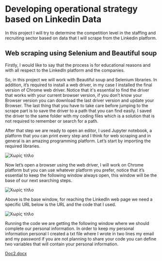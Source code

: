# Developing operational strategy based on Linkedin Data
In this project I will try to determine the competition level in the staffing and recruiting sector based on data that I will scrape from the Linkedin platform.

## Web scraping using Selenium and Beautiful soup 
Firstly, I would like to say that the process is for educational reasons and with all respect to the LinkedIn platform and the companies. 

So, in this project we will work with Beautiful soup and Selenium libraries. In addition, it’s required to install a web driver, in my case I installed the final version of Chrome web driver. Notice that it's essential to find the driver that works with your current browser version, if you don’t know your Browser version you can download the last driver version and update your Browser. The last thing that you have to take care before jumping to the scrape part is to save the driver to a path that you can find easily. I saved the driver to the same folder with my coding files which is a solution that is not required to remember or search for a path.

After that step we are ready to open an editor, I used Jupyter notebook, a platform that you can print every step and I think for web scraping and in general is an amazing programming platform. Let’s start by importing the required libraries. 

![Χωρίς τίτλο](https://user-images.githubusercontent.com/66875726/103679154-2aae9680-4f8d-11eb-9a7b-3ae0584f8f10.png)

Now let’s open a browser using the web driver, I will work on Chrome platform but you can use whatever platform you prefer, notice that it’s essential to keep the  following window always open, this window will be the base of our next searching steps.

![Χωρίς τίτλο](https://user-images.githubusercontent.com/66875726/103694310-7704d100-4fa3-11eb-83ef-cfd2b881aa05.png)

Above is the base window, for reaching the LinkedIn web page we need a specific URL below is the URL and the code that I used.

![Χωρίς τίτλο](https://user-images.githubusercontent.com/66875726/103694779-322d6a00-4fa4-11eb-9127-50b88928d0af.png)

Running the code we are getting the following window where we should complete our personal information. In order to keep my personal information personal I created a txt file where I wrote in two lines my email and my password if you are not planning to share your code you can define two variables that will contain your personal information.

[Doc2.docx](https://github.com/kalnikos/Develop-operation-strategy-based-on-Linkedin-Data/files/5772634/Doc2.docx)


     
  

